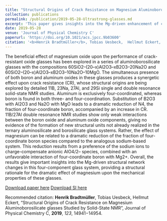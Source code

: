 ```yaml
---
title: "Structural Origins of Crack Resistance on Magnesium Aluminoborosilicate Glasses Studied by Solid-State NMR"
collection: publications
permalink: /publication/2019-05-28-Ultrastrong-glasses.md
excerpt: 'This paper gives insights into the Mg-driven enhancement of crack-resistance in aluminoborosilicate glasses.'
date: 2019-05-28
venue: 'Journal of Physical Chemistry C'
paperurl: 'https://doi.org/10.1021/acs.jpcc.9b03600'
citation: '<b>Henrik Bradtmüller</b>, Tobias Uesbeck,  Hellmut Eckert, “Structural Origins of Crack Resistance on Magnesium Aluminoborosilicate glasses Studied by Solid-State NMR”, Journal of Physical Chemistry C, <b>2019</b>, <i>123</i>, 14941−14954.'
---
```

The beneficial effect of magnesium oxide upon the performance of crack-resistant oxide glasses has been explored in a series of aluminoborosilicate glasses with the compositions 60SiO2–(20–x)Al2O3–xB2O3–20Na2O and 60SiO2–(20–x)Al2O3–xB2O3–10Na2O–10MgO. The simultaneous presence of both boron and aluminum oxides in these glasses produces a synergetic effect upon crack resistance (CR), whose structural origins are being explored by detailed 11B, 23Na, 27Al, and 29Si single and double resonance solid-state NMR studies. Aluminum is exclusively four-coordinated, whereas boron is found in both three- and four-coordination. Substitution of B2O3 with Al2O3 and Na2O with MgO leads to a dramatic reduction of N4, the fraction of four-coordinate boron, accompanied by an increase in CR. 11B/27Al double resonance NMR studies show only weak interactions between the boron oxide and aluminum oxide components, giving no evidence of the formation of new structural units not already realized in the ternary aluminosilicate and borosilicate glass systems. Rather, the effect of magnesium can be related to a dramatic reduction of the fraction of four-coordinate boron species compared to the analogous sodium-based system. This reduction results from a preference of the sodium ions to charge-compensate anionic AlO4/2– species, combined with an unfavorable interaction of four-coordinate boron with Mg2+. Overall, the results give important insights into the Mg-driven structural network changes in this four-component glass system, providing a structural rationale for the dramatic effect of magnesium upon the mechanical properties of these glasses.

[Download paper here](http://hbrmn.github.io/files/paper5.pdf)
[Download SI here](http://hbrmn.github.io/files/paper5_SI.pdf)

Recommended citation: <b>Henrik Bradtmüller</b>, Tobias Uesbeck,  Hellmut Eckert, “Structural Origins of Crack Resistance on Magnesium Aluminoborosilicate glasses Studied by Solid-State NMR”, Journal of Physical Chemistry C, **2019**, *123*, 14941−14954.